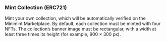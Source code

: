 <div className='content-right'>
<!-- <img src='/icons/ethereum-light.svg'> -->

### Mint Collection (ERC721)

Mint your own collection, which will be automatically verified on the Minimint Marketplace. By default, each collection must be minted with four NFTs. The collection’s banner image must be rectangular, with a width at least three times its height (for example, 900 × 300 px).

</div>